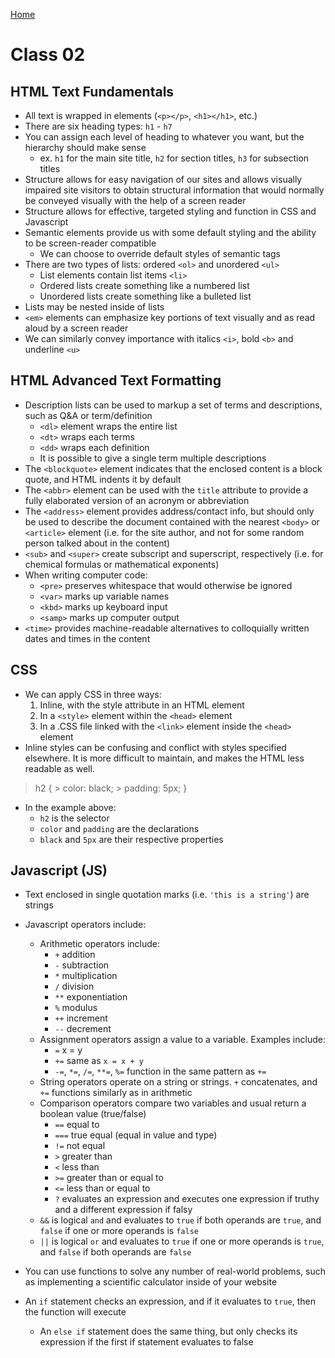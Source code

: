 [Home](../README.md)

# Class 02

## HTML Text Fundamentals

- All text is wrapped in elements (`<p></p>`, `<h1></h1>`, etc.)
- There are six heading types: `h1` - `h7`
- You can assign each level of heading to whatever you want, but the hierarchy should make sense
    - ex. `h1` for the main site title, `h2` for section titles, `h3` for subsection titles
- Structure allows for easy navigation of our sites and allows visually impaired site visitors to obtain structural information that would normally be conveyed visually with the help of a screen reader
- Structure allows for effective, targeted styling and function in CSS and Javascript
- Semantic elements provide us with some default styling and the ability to be screen-reader compatible
    - We can choose to override default styles of semantic tags
- There are two types of lists: ordered `<ol>` and unordered `<ul>`
    - List elements contain list items `<li>`
    - Ordered lists create something like a numbered list
    - Unordered lists create something like a bulleted list
- Lists may be nested inside of lists
- `<em>` elements can emphasize key portions of text visually and as read aloud by a screen reader
- We can similarly convey importance with italics `<i>`, bold `<b>` and underline `<u>`

## HTML Advanced Text Formatting

- Description lists can be used to markup a set of terms and descriptions, such as Q&A or term/definition
    - `<dl>` element wraps the entire list
    - `<dt>` wraps each terms
    - `<dd>` wraps each definition
    - It is possible to give a single term multiple descriptions
- The `<blockquote>` element indicates that the enclosed content is a block quote, and HTML indents it by default
- The `<abbr>` element can be used with the `title` attribute to provide a fully elaborated version of an acronym or abbreviation
- The `<address>` element provides address/contact info, but should only be used to describe the document contained with the nearest `<body>` or `<article>` element (i.e. for the site author, and not for some random person talked about in the content)
- `<sub>` and `<super>` create subscript and superscript, respectively (i.e. for chemical formulas or mathematical exponents)
- When writing computer code:
    - `<pre>` preserves whitespace that would otherwise be ignored
    - `<var>` marks up variable names
    - `<kbd>` marks up keyboard input
    - `<samp>` marks up computer output
- `<time>` provides machine-readable alternatives to colloquially written dates and times in the content

## CSS

- We can apply CSS in three ways:
    1. Inline, with the style attribute in an HTML element
    2. In a `<style>` element within the `<head>` element
    3. In a .CSS file linked with the `<link>` element inside the `<head>` element
- Inline styles can be confusing and conflict with styles specified elsewhere. It is more difficult to maintain, and makes the HTML less readable as well.
> h2 {
    > color: black;
    > padding: 5px;
>}
- In the example above:
    - `h2` is the selector
    - `color` and `padding` are the declarations
    - `black` and `5px` are their respective properties

## Javascript (JS)

- Text enclosed in single quotation marks (i.e. `'this is a string'`) are strings
- Javascript operators include:
    - Arithmetic operators include:
        - `+` addition
        - `-` subtraction
        - `*` multiplication
        - `/` division
        - `**` exponentiation
        - `%` modulus
        - `++` increment
        - `--` decrement
    - Assignment operators assign a value to a variable. Examples include:
        - `=` x = y
        - `+=` same as `x = x + y`
        - `-=`, `*=`, `/=`, `**=`, `%=` function in the same pattern as `+=`
    - String operators operate on a string or strings. `+` concatenates, and `+=` functions similarly as in arithmetic
    - Comparison operators compare two variables and usual return a boolean value (true/false)
        - `==` equal to
        - `===` true equal (equal in value and type)
        - `!=` not equal
        - `>` greater than
        - `<` less than
        - `>=` greater than or equal to
        - `<=` less than or equal to
        - `?` evaluates an expression and executes one expression if truthy and a different expression if falsy
    - `&&` is logical `and` and evaluates to `true` if both operands are `true`, and `false` if one or more operands is `false`
    - `||` is logical `or` and evaluates to `true` if one or more operands is `true`, and `false` if both operands are `false`

- You can use functions to solve any number of real-world problems, such as implementing a scientific calculator inside of your website
- An `if` statement checks an expression, and if it evaluates to `true`, then the function will execute
    - An `else if` statement does the same thing, but only checks its expression if the first if statement evaluates to false
